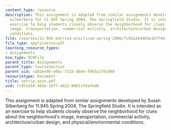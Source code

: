 ```yaml
---
content_type: resource
description: This assignment is adapted from similar assignments developed by Susan
  Silberberg for 11.945 Spring 2004, The Springfield Studio. It is intended as an
  exercise to help students closely observe the neighborhood for clues about the neighborhood's
  image, transportation, commercial activity, architecture/urban design, and physical/environmental
  conditions.
file: /courses/11-945-katrina-practicum-spring-2006/fc95a169483e1bf74d120d61cf4afed8_notrip_assn.pdf
file_type: application/pdf
learning_resource_types:
- Assignments
ocw_type: OCWFile
parent_title: Assignments
parent_type: CourseSection
parent_uid: cab2ee9b-e0bc-7315-dbde-f065a27dcb08
resourcetype: Document
title: notrip_assn.pdf
uid: fc95a169-483e-1bf7-4d12-0d61cf4afed8
---
```

This assignment is adapted from similar assignments developed by Susan Silberberg for 11.945 Spring 2004, The Springfield Studio. It is intended as an exercise to help students closely observe the neighborhood for clues about the neighborhood's image, transportation, commercial activity, architecture/urban design, and physical/environmental conditions.

